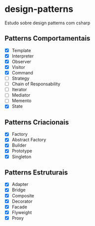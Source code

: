 # design-patterns
Estudo sobre design patterns com csharp

## Patterns Comportamentais
- [x] Template
- [x] Interpreter
- [x] Observer
- [x] Visitor
- [x] Command
- [ ] Strategy
- [ ] Chain of Responsability
- [ ] Iterator
- [ ] Mediator
- [ ] Memento
- [x] State

## Patterns Criacionais
- [x] Factory
- [x] Abstract Factory
- [x] Builder
- [x] Prototype
- [x] Singleton

## Patterns Estruturais
- [x] Adapter
- [x] Bridge
- [x] Composite
- [x] Decorator
- [x] Facade
- [x] Flyweight
- [x] Proxy
